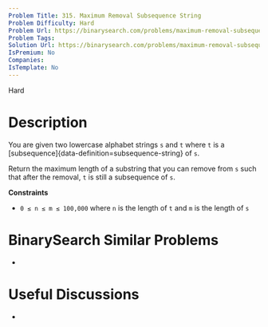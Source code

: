 ```yaml
---
Problem Title: 315. Maximum Removal Subsequence String
Problem Difficulty: Hard
Problem Url: https://binarysearch.com/problems/maximum-removal-subsequence-string/
Problem Tags: 
Solution Url: https://binarysearch.com/problems/maximum-removal-subsequence-string/solutions/
IsPremium: No
Companies: 
IsTemplate: No
---
```


<span style="color: ;">Hard</span>

# Description

You are given two lowercase alphabet strings `s` and `t` where `t` is a [subsequence]{data-definition=subsequence-string} of `s`.

Return the maximum length of a substring that you can remove from `s` such that after the removal, `t` is still a subsequence of `s`.

**Constraints**
- `0 ≤ n ≤ m ≤ 100,000` where `n` is the length of `t` and `m` is the length of `s`

# BinarySearch Similar Problems

- []()

# Useful Discussions

- []()
